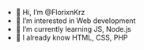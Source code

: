 - 👋 Hi, I’m @FlorixnKrz
- 👀 I’m interested in Web development
- 🌱 I’m currently learning JS, Node.js
- 🌱 I already know HTML, CSS, PHP
